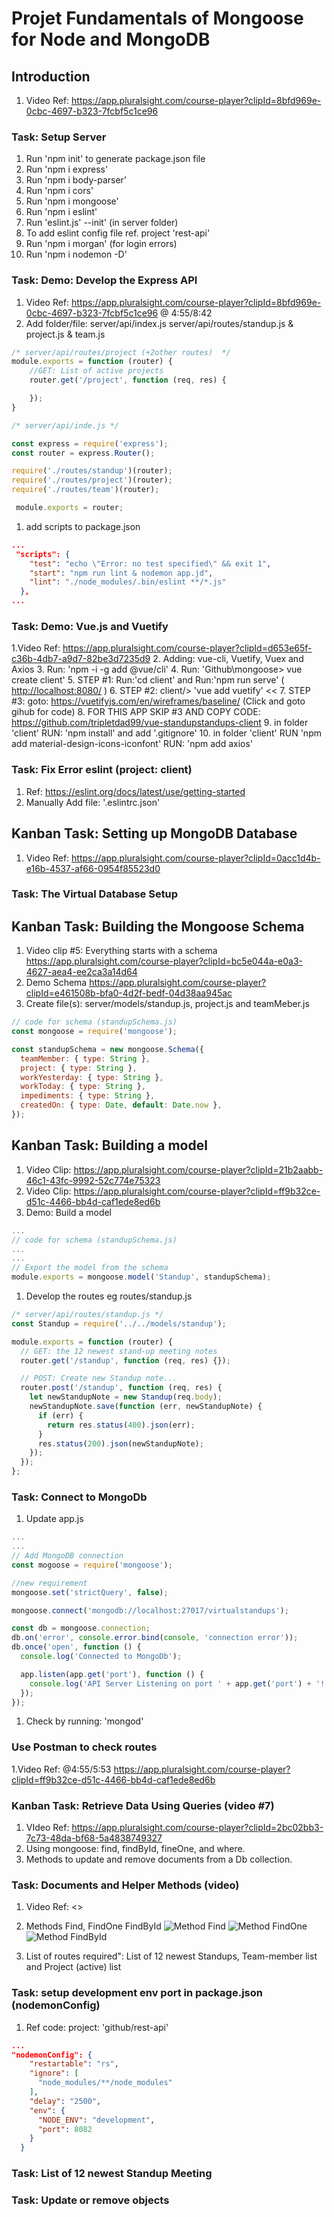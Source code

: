 # Projet Fundamentals of Mongoose for Node and MongoDB

## Introduction

1. Video Ref: <https://app.pluralsight.com/course-player?clipId=8bfd969e-0cbc-4697-b323-7fcbf5c1ce96>

### Task: Setup Server

1. Run 'npm init' to generate package.json file
2. Run 'npm i express'
3. Run 'npm i body-parser'
4. Run 'npm  i cors'
5. Run 'npm i mongoose'
6. Run 'npm i eslint'
7. Run 'eslint.js' --init' (in server folder)
8. To add eslint config file ref. project 'rest-api'
9. Run 'npm i morgan' (for login errors)
10. Run 'npm i nodemon -D'

### Task: Demo: Develop the Express API

1. Video Ref: <https://app.pluralsight.com/course-player?clipId=8bfd969e-0cbc-4697-b323-7fcbf5c1ce96>   @ 4:55/8:42
2. Add folder/file: server/api/index.js server/api/routes/standup.js & project.js & team.js

```javascript
/* server/api/routes/project (+2other routes)  */
module.exports = function (router) {
    //GET: List of active projects
    router.get('/project', function (req, res) {

    });
}

/* server/api/inde.js */

const express = require('express');
const router = express.Router();

require('./routes/standup')(router); 
require('./routes/project')(router); 
require('./routes/team')(router); 

 module.exports = router;
 ```

1. add scripts to package.json

```json
...
 "scripts": {
    "test": "echo \"Error: no test specified\" && exit 1",
    "start": "npm run lint & nodemon app.jd",
    "lint": "./node_modules/.bin/eslint **/*.js"
  },
...
```

### Task: Demo: Vue.js and Vuetify

1.Video Ref: <https://app.pluralsight.com/course-player?clipId=d653e65f-c36b-4db7-a9d7-82be3d7235d9>
2. Adding: vue-cli, Vuetify, Vuex and Axios
3. Run: 'npm -i -g add @vue/cli'
4. Run: 'Github\mongoose\> vue create client'
5. STEP #1: Run:'cd client' and Run:'npm run serve' ( <http://localhost:8080/> )
6. STEP #2: client/> 'vue add vuetify' <<
7. STEP #3: goto: <https://vuetifyjs.com/en/wireframes/baseline/> (Click and goto gihub for code)
8. FOR THIS APP SKIP #3 AND COPY CODE: <https://github.com/tripletdad99/vue-standupstandups-client>
9. in folder 'client' RUN: 'npm install' and add '.gitignore'
10. in folder 'client' RUN 'npm add material-design-icons-iconfont' RUN: 'npm add axios'

### Task: Fix Error eslint (project: client)

1. Ref: <https://eslint.org/docs/latest/use/getting-started>
2. Manually Add file: '.eslintrc.json'

## Kanban Task: Setting up MongoDB Database

1. Video Ref: <https://app.pluralsight.com/course-player?clipId=0acc1d4b-e16b-4537-af66-0954f85523d0>

### Task: The Virtual Database Setup

## Kanban Task: Building the Mongoose Schema

1. Video clip #5: Everything starts with a schema <https://app.pluralsight.com/course-player?clipId=bc5e044a-e0a3-4627-aea4-ee2ca3a14d64>
2. Demo Schema <https://app.pluralsight.com/course-player?clipId=e461508b-bfa0-4d2f-bedf-04d38aa945ac>
3. Create file(s): server/models/standup.js, project.js and teamMeber.js

```javascript
// code for schema (standupSchema.js)
const mongoose = require('mongoose');

const standupSchema = new mongoose.Schema({
  teamMember: { type: String },
  project: { type: String },
  workYesterday: { type: String },
  workToday: { type: String },
  impediments: { type: String },
  createdOn: { type: Date, default: Date.now },
});
```

## Kanban Task: Building a model

1. Video Clip: <https://app.pluralsight.com/course-player?clipId=21b2aabb-46c1-43fc-9992-52c774e75323>
2. Video Clip: <https://app.pluralsight.com/course-player?clipId=ff9b32ce-d51c-4466-bb4d-caf1ede8ed6b>
3. Demo: Build a model

```javascript
...
// code for schema (standupSchema.js)
...
...
// Export the model from the schema
module.exports = mongoose.model('Standup', standupSchema);
```

1. Develop the routes eg routes/standup.js

```javascript
/* server/api/routes/standup.js */
const Standup = require('../../models/standup');

module.exports = function (router) {
  // GET: the 12 newest stand-up meeting notes
  router.get('/standup', function (req, res) {});

  // POST: Create new Standup note...
  router.post('/standup', function (req, res) {
    let newStandupNote = new Standup(req.body);
    newStandupNote.save(function (err, newStandupNote) {
      if (err) {
        return res.status(400).json(err);
      }
      res.status(200).json(newStandupNote);
    });
  });
};
```

### Task: Connect to MongoDb

1. Update app.js

```javascript
...
...
// Add MongoDB connection
const mogoose = require('mongoose');

//new requirement
mongoose.set('strictQuery', false);

mongoose.connect('mongodb://localhost:27017/virtualstandups');

const db = mongoose.connection;
db.on('error', console.error.bind(console, 'connection error'));
db.once('open', function () {
  console.log('Connected to MongoDb');

  app.listen(app.get('port'), function () {
    console.log('API Server Listening on port ' + app.get('port') + '!');
  });
});
```

1. Check by running: 'mongod'

### Use Postman to check routes

1.Video Ref: @4:55/5:53 <https://app.pluralsight.com/course-player?clipId=ff9b32ce-d51c-4466-bb4d-caf1ede8ed6b>

### Kanban Task: Retrieve Data Using Queries (video #7)

1. VIdeo Ref: <https://app.pluralsight.com/course-player?clipId=2bc02bb3-7c73-48da-bf68-5a4838749327>
2. Using mongoose: find, findById, fineOne, and where.
3. Methods to update and remove documents from a Db collection.

### Task: Documents and Helper Methods (video)

1. Video Ref: <>
2. Methods Find, FindOne FindById
![Method Find](client\src\assets\mon_find.jpg "Method Find")
![Method FindOne](client\src\assets\mon_find_one.jpg "Method FindOne")
![Method FindById](client\src\assets\mon_find_by_id.jpg "Method Find By Id")

3. List of routes required": List of 12 newest Standups, Team-member list and Project (active) list

### Task: setup development env port in package.json (nodemonConfig)

1. Ref code: project: 'github/rest-api'

```json
...
"nodemonConfig": {
    "restartable": "rs",
    "ignore": [
      "node_modules/**/node_modules"
    ],
    "delay": "2500",
    "env": {
      "NODE_ENV": "development",
      "port": 8082
    }
  }
  ```

### Task: List of 12 newest Standup Meeting

### Task: Update or remove objects
